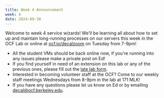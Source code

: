 ```yaml
---
title: Week 4 Announcement
week: 4
date: 2024-09-30
---
```


Welcome to week 4 service wizards! We'll be learning all about how to set up and maintain long-running processes on our servers this week in the OCF Lab or online at [ocf.io/decalzoom](https://ocf.io/decalzoom) on Tuesday from 7-9pm!

- All the student VMs should be back online now, if you're running into any issues please make a private post on Ed!
- If you find yourself in need of an extension on this lab or any of the previous ones, please fill out the [late lab form](/latelab).
- Interested in becoming volunteer staff at the OCF? Come to our weekly staff meetings Wednesdays from 8-9pm in the lab at 171 MLK!
- If you have any questions please let us know on Ed or by emailing [decal@ocf.berkeley.edu](mailto:decal@ocf.berkeley.edu).
